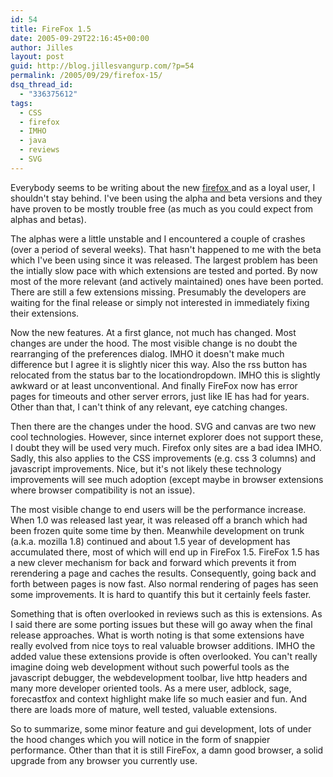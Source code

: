 ```yaml
---
id: 54
title: FireFox 1.5
date: 2005-09-29T22:16:45+00:00
author: Jilles
layout: post
guid: http://blog.jillesvangurp.com/?p=54
permalink: /2005/09/29/firefox-15/
dsq_thread_id:
  - "336375612"
tags:
  - CSS
  - firefox
  - IMHO
  - java
  - reviews
  - SVG
---
```

Everybody seems to be writing about the new [firefox ](http://www.mozilla.org)and as a loyal user, I shouldn't stay behind. I've been using the alpha and beta versions and they have proven to be mostly trouble free (as much as you could expect from alphas and betas).

The alphas were a little unstable and I encountered a couple of crashes (over a period of several weeks). That hasn't happened to me with the beta which I've been using since it was released. The largest problem has been the intially slow pace with which extensions are tested and ported. By now most of the more relevant (and actively maintained) ones have been ported. There are still a few extensions missing. Presumably the developers are waiting for the final release or simply not interested in immediately fixing their extensions. 

Now the new features. At a first glance, not much has changed. Most changes are under the hood. The most visible change is no doubt the rearranging of the preferences dialog. IMHO it doesn't make much difference but I agree it is slightly nicer this way. Also the rss button has relocated from the status bar to the locationdropdown. IMHO this is slightly awkward or at least unconventional. And finally FireFox now has error pages for timeouts and other server errors, just like IE has had for years. Other than that, I can't think of any relevant, eye catching changes. 

Then there are the changes under the hood. SVG and canvas are two new cool technologies. However, since internet explorer does not support these, I doubt they will be used very much. Firefox only sites are a bad idea IMHO. Sadly, this also applies to the CSS improvements (e.g. css 3 columns) and javascript improvements.  Nice, but it's not likely these technology improvements will see much adoption (except maybe in browser extensions where browser compatibility is not an issue).

The most visible change to end users will be the performance increase. When 1.0 was released last year, it was released off a branch which had been frozen quite some time by then. Meanwhile development on trunk (a.k.a. mozilla 1.8) continued and about 1.5 year of development has accumulated there, most of which will end up in FireFox 1.5. FireFox 1.5 has a new clever mechanism for back and forward which prevents it from rerendering a page and caches the results. Consequently, going back and forth between pages is now fast. Also normal rendering of pages has seen some improvements. It is hard to quantify this but it certainly feels faster.

Something that is often overlooked in reviews such as this is extensions. As I said there are some porting issues but these will go away when the final release approaches. What is worth noting is that some extensions have really evolved from nice toys to real valuable browser additions. IMHO the added value these extensions provide is often overlooked. You can't really imagine doing web development without such powerful tools as the javascript debugger, the webdevelopment toolbar, live http headers and many more developer oriented tools. As a mere user, adblock, sage, forecastfox and context highlight make life so much easier and fun. And there are loads more of mature, well tested, valuable extensions. 

So to summarize, some minor feature and gui development, lots of under the hood changes which you will notice in the form of snappier performance. Other than that it is still FireFox, a damn good browser, a solid upgrade from any browser you currently use.